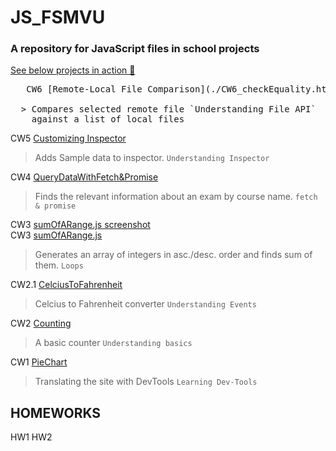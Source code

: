 # JS_FSMVU
<h3>A repository for JavaScript files in school projects</h3>

<a href="https://karakayafsm.github.io/JS_FSMVU/">See below projects in action 🚀 </a>

<pre>
   CW6 [Remote-Local File Comparison](./CW6_checkEquality.html)
   
  > Compares selected remote file `Understanding File API`
    against a list of local files
</pre>
   

   CW5 [Customizing Inspector](./work/EloquentJS.html)
   
  > Adds Sample data to inspector. `Understanding Inspector`

   CW4 [QueryDataWithFetch&Promise](./cw4/fetch.html)
  > Finds the relevant information about an exam by course name. `fetch & promise`
  
   CW3 [sumOfARange.js screenshot](./sumOfARange.png)
   <br>
      CW3 [sumOfARange.js](./SumOfARange.js)
  > Generates an array of integers in asc./desc. order and finds sum of them. `Loops`

   CW2.1 [CelciusToFahrenheit](./celciusToFahrenheit.html)
  > Celcius to Fahrenheit converter `Understanding Events`
  
   CW2 [Counting](./Counting.html)
  > A basic counter `Understanding basics`
  
   CW1 [PieChart](./pieChart.png)
  > Translating the site with DevTools `Learning Dev-Tools`

  ## HOMEWORKS
  
  HW1
  HW2
